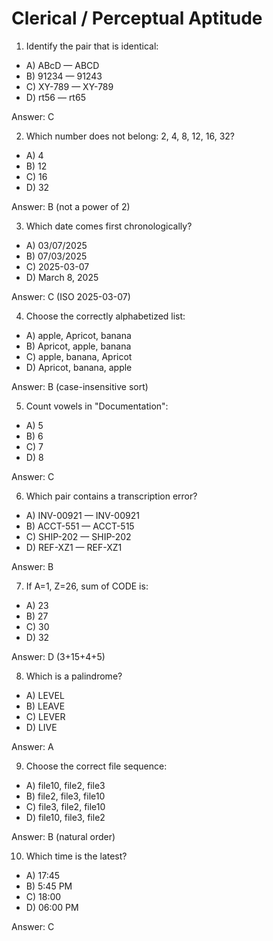 # Clerical / Perceptual Aptitude

1) Identify the pair that is identical:

- A) ABcD — ABCD
- B) 91234 — 91243
- C) XY-789 — XY-789
- D) rt56 — rt65

Answer: C

2) Which number does not belong: 2, 4, 8, 12, 16, 32?

- A) 4
- B) 12
- C) 16
- D) 32

Answer: B (not a power of 2)

3) Which date comes first chronologically?

- A) 03/07/2025
- B) 07/03/2025
- C) 2025-03-07
- D) March 8, 2025

Answer: C (ISO 2025-03-07)

4) Choose the correctly alphabetized list:

- A) apple, Apricot, banana
- B) Apricot, apple, banana
- C) apple, banana, Apricot
- D) Apricot, banana, apple

Answer: B (case-insensitive sort)

5) Count vowels in "Documentation":

- A) 5
- B) 6
- C) 7
- D) 8

Answer: C

6) Which pair contains a transcription error?

- A) INV-00921 — INV-00921
- B) ACCT-551 — ACCT-515
- C) SHIP-202 — SHIP-202
- D) REF-XZ1 — REF-XZ1

Answer: B

7) If A=1, Z=26, sum of CODE is:

- A) 23
- B) 27
- C) 30
- D) 32

Answer: D (3+15+4+5)

8) Which is a palindrome?

- A) LEVEL
- B) LEAVE
- C) LEVER
- D) LIVE

Answer: A

9) Choose the correct file sequence:

- A) file10, file2, file3
- B) file2, file3, file10
- C) file3, file2, file10
- D) file10, file3, file2

Answer: B (natural order)

10) Which time is the latest?

- A) 17:45
- B) 5:45 PM
- C) 18:00
- D) 06:00 PM

Answer: C
